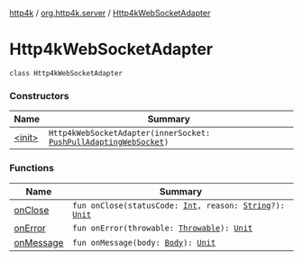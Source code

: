 [http4k](../../index.md) / [org.http4k.server](../index.md) / [Http4kWebSocketAdapter](./index.md)

# Http4kWebSocketAdapter

`class Http4kWebSocketAdapter`

### Constructors

| Name | Summary |
|---|---|
| [&lt;init&gt;](-init-.md) | `Http4kWebSocketAdapter(innerSocket: `[`PushPullAdaptingWebSocket`](../../org.http4k.websocket/-push-pull-adapting-web-socket/index.md)`)` |

### Functions

| Name | Summary |
|---|---|
| [onClose](on-close.md) | `fun onClose(statusCode: `[`Int`](https://kotlinlang.org/api/latest/jvm/stdlib/kotlin/-int/index.html)`, reason: `[`String`](https://kotlinlang.org/api/latest/jvm/stdlib/kotlin/-string/index.html)`?): `[`Unit`](https://kotlinlang.org/api/latest/jvm/stdlib/kotlin/-unit/index.html) |
| [onError](on-error.md) | `fun onError(throwable: `[`Throwable`](https://kotlinlang.org/api/latest/jvm/stdlib/kotlin/-throwable/index.html)`): `[`Unit`](https://kotlinlang.org/api/latest/jvm/stdlib/kotlin/-unit/index.html) |
| [onMessage](on-message.md) | `fun onMessage(body: `[`Body`](../../org.http4k.core/-body/index.md)`): `[`Unit`](https://kotlinlang.org/api/latest/jvm/stdlib/kotlin/-unit/index.html) |
